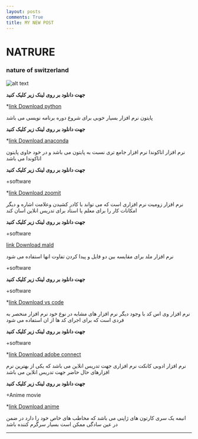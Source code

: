 ```yaml
---
layout: posts
comments: True
title: MY NEW POST
---
```


# NATRURE
### nature of switzerland


![alt text]({{pooria159.github.io}}\assets\images\si.jpg "the beautiful nature of switzerland")







**جهت دانلود بر روی لینک زیر کلیک کنید**


*[link Download python](https://www.python.org/downloads/)


پایتون نرم افزار بسیار خوبی برای شروع دوره برنامه نویسی می باشد 


**جهت دانلود بر روی لینک زیر کلیک کنید**



*[link Download anaconda](https://www.anaconda.com/products/individual#windows)


نرم افزار اناکوندا نرم افزار جامع تری نسبت به پایتون می باشد و در خود حاوی پایتون اناکوندا می باشد


**جهت دانلود بر روی لینک زیر کلیک کنید**

+software

*[link Download zoomit](https://zoomit.en.softonic.com/download)


نرم افزار زومیت نرم افزاری است که می تواند با کادر کشیدن وعلامت اشاره و دیگر امکانات کار را برای معلم یا استاد برای تدریس انلاین اسان کند


**جهت دانلود بر روی لینک زیر کلیک کنید**

+software

[link Download mald](https://meldmerge.org/)


نرم افزار ملد برای مقایسه بین دو فایل و پیدا کردن تفاوت انها استفاده می شود

+software

**جهت دانلود بر روی لینک زیر کلیک کنید**

+software

*[link Download vs code](https://code.visualstudio.com/download)


نرم افزار وی اس کد با وجود دیگر نرم افزار های مشابه در نوع خود نرم افزار منحصر به فردی است که برای اجرای کد ها از ان استفاده می شود


**جهت دانلود بر روی لینک زیر کلیک کنید**

+software

*[link Download adobe connect](https://adobe-connect.en.softonic.com/)


نرم افزار ادوبی کانکت نرم افزاری جهت تدریس انلاین می باشد که یکی از بهترین نرم افزارهای حال حاضر جهت تدریس انلاین می باشد


**جهت دانلود بر روی لینک زیر کلیک کنید**

+Anime movie

*[link Download anime](https://www.doostihaa.com/tag/%D8%AF%D8%A7%D9%86%D9%84%D9%88%D8%AF-%D8%A7%D9%86%DB%8C%D9%85%D9%87-%DA%98%D8%A7%D9%BE%D9%86%DB%8C)


انیمه یک سری کارتون های ژاپنی می باشد که مخاطب های خاص خود را دارد در ضمن در عین سادگی ممکن است بسیار سرگرم کننده باشد




---

